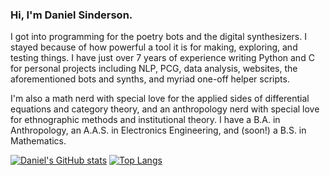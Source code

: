 ### Hi, I'm Daniel Sinderson.
I got into programming for the poetry bots and the digital synthesizers. I stayed because of how powerful a tool it is for making, exploring, and testing things. I have just over 7 years of experience writing Python and C for personal projects including NLP, PCG, data analysis, websites, the aforementioned bots and synths, and myriad one-off helper scripts.

I'm also a math nerd with special love for the applied sides of differential equations and category theory, and an anthropology nerd with special love for ethnographic methods and institutional theory. I have a B.A. in Anthropology, an A.A.S. in Electronics Engineering, and (soon!) a B.S. in Mathematics.


[![Daniel's GitHub stats](https://github-readme-stats.vercel.app/api?username=danielsinderson)](https://github.com/danielsinderson/github-readme-stats)
[![Top Langs](https://github-readme-stats.vercel.app/api/top-langs/?username=danielsinderson&hide=javascript,html,tex&langs_count=3)](https://github.com/danielsinderson/github-readme-stats)
